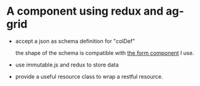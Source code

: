 # A component using redux and ag-grid

- accept a json as schema definition for "colDef"

    the shape of the schema is compatible with [the form component](https://github.com:buhichan/redux-schema-form) I use.
     
- use immutable.js and redux to store data

- provide a useful resource class to wrap a restful resource.